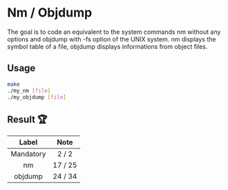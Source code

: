 # Nm / Objdump

The goal is to code an equivalent to the system commands nm without any options and objdump with -fs option of the UNIX system.
nm displays the symbol table of a file, objdump displays informations from object files.


## Usage

```bash
make
./my_nm [file]
./my_objdump [file]
```

## Result :trophy:

|                          Label                        |      Note       |
|:----------------------------------------------------------:|:------------------:|
|           Mandatory | 2 / 2 |
|           nm | 17 / 25 |
|           objdump | 24 / 34 |





